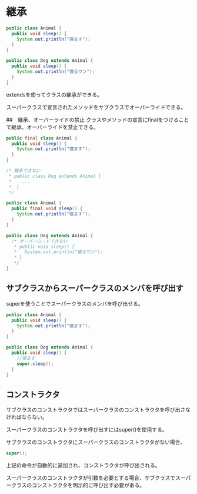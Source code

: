 # 継承
``` Java
public class Animal {
  public void sleep() {
    System.out.println("寝ます");
  }
}

public class Dog extends Animal {
  public void sleep() {
    System.out.println("寝るワン");
  }
}
```
extendsを使ってクラスの継承ができる。

スーパークラスで宣言されたメソッドをサブクラスでオーバーライドできる。

##　継承、オーバーライドの禁止
クラスやメソッドの宣言にfinalをつけることで継承、オーバーライドを禁止できる。
``` Java
public final class Animal {
  public void sleep() {
    System.out.println("寝ます");
  }
}

/* 継承できない
 * public class Dog extends Animal {
 *    ...
 *  }
 */
```

``` Java
public class Animal {
  public final void sleep() {
    System.out.println("寝ます");
  }
}

public class Dog extends Animal {
  /* オーバーロードできない
   * public void sleep() {
   *   System.out.println("寝るワン");
   * }
   */
}
```

## サブクラスからスーパークラスのメンバを呼び出す
superを使うことでスーパークラスのメンバを呼び出せる。
``` Java
public class Animal {
  public void sleep() {
    System.out.println("寝ます");
  }
}

public class Dog extends Animal {
  public void sleep() {
    //寝ます
    super.sleep();
  }
}
```

## コンストラクタ
サブクラスのコンストラクタではスーパークラスのコンストラクタを呼び出さなければならない。

スーパークラスのコンストラクタを呼び出すにはsuper()を使用する。

サブクラスのコンストラクタにスーパークラスのコンストラクタがない場合、
``` Java
super();
```
上記の命令が自動的に追加され、コンストラクタが呼び出される。

スーパークラスのコンストラクタが引数を必要とする場合、サブクラスでスーパークラスのコンストラクタを明示的に呼び出す必要がある。


